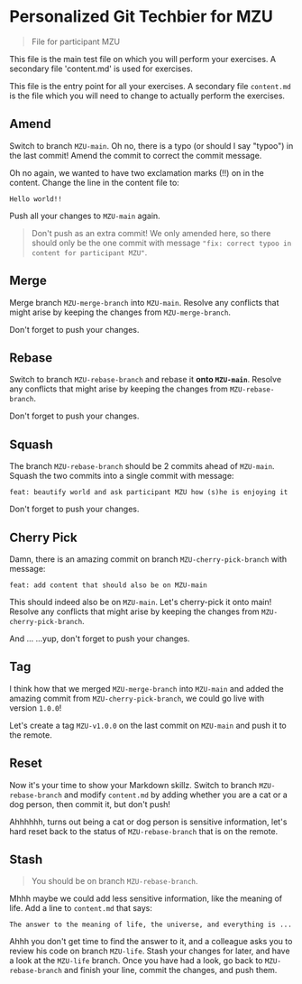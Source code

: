 # Personalized Git Techbier for MZU

> File for participant MZU

This file is the main test file on which you will perform your exercises. A
secondary file 'content.md' is used for  exercises.

This file is the entry point for all your exercises. A secondary file
`content.md` is the file which you will need to change to actually perform the
exercises.

## Amend

Switch to branch `MZU-main`. Oh no, there is a typo (or should I say "typoo") in
the last commit! Amend the commit to correct the commit message.

Oh no again, we wanted to have two exclamation marks (!!) on in the content.
Change the line in the content file to:

```
Hello world!!
```

Push all your changes to `MZU-main` again.

> Don't push as an extra commit! We only amended here, so there should only be
> the one commit with message
> `"fix: correct typoo in content for participant MZU"`.

## Merge

Merge branch `MZU-merge-branch` into `MZU-main`. Resolve any conflicts that might arise
by keeping the changes from `MZU-merge-branch`.

Don't forget to push your changes.

## Rebase

Switch to branch `MZU-rebase-branch` and rebase it **onto `MZU-main`**. Resolve any
conflicts that might arise by keeping the changes from `MZU-rebase-branch`.

Don't forget to push your changes.

## Squash

The branch `MZU-rebase-branch` should be 2 commits ahead of `MZU-main`. Squash the two
commits into a single commit with message:

```
feat: beautify world and ask participant MZU how (s)he is enjoying it
```

Don't forget to push your changes.

## Cherry Pick

Damn, there is an amazing commit on branch `MZU-cherry-pick-branch` with message:

```
feat: add content that should also be on MZU-main
```

This should indeed also be on `MZU-main`. Let's cherry-pick it onto main! Resolve
any conflicts that might arise by keeping the changes from `MZU-cherry-pick-branch`.

And ...
...yup, don't forget to push your changes.

## Tag

I think how that we merged `MZU-merge-branch` into `MZU-main` and added the amazing
commit from `MZU-cherry-pick-branch`, we could go live with version `1.0.0`!

Let's create a tag `MZU-v1.0.0` on the last commit on `MZU-main` and push it to the
remote.

## Reset

Now it's your time to show your Markdown skillz. Switch to branch `MZU-rebase-branch`
and modify `content.md` by adding whether you are a cat or a dog person, then
commit it, but don't push!

Ahhhhhh, turns out being a cat or dog person is sensitive information, let's
hard reset back to the status of `MZU-rebase-branch` that is on the remote.

## Stash

> You should be on branch `MZU-rebase-branch`.

Mhhh maybe we could add less sensitive information, like the meaning of life.
Add a line to `content.md` that says:

```
The answer to the meaning of life, the universe, and everything is ...
```

Ahhh you don't get time to find the answer to it, and a colleague asks you to
review his code on branch `MZU-life`. Stash your changes for later, and have a
look at the `MZU-life` branch. Once you have had a look, go back to
`MZU-rebase-branch` and finish your line, commit the changes, and push them.
